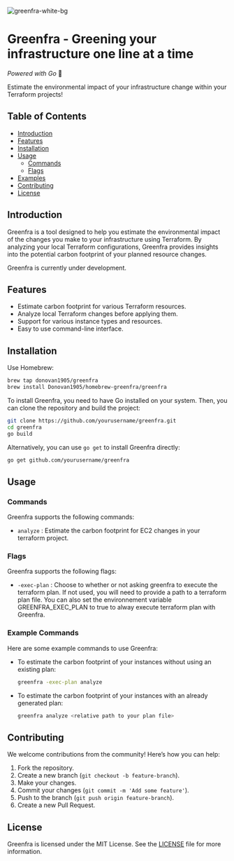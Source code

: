 ![greenfra-white-bg](https://github.com/user-attachments/assets/6012774f-d0ae-4cbf-860a-31c9875bcdbb)

# Greenfra - Greening your infrastructure one line at a time

*Powered with Go* 🐹

Estimate the environmental impact of your infrastructure change within your Terraform projects!

## Table of Contents
- [Introduction](#introduction)
- [Features](#features)
- [Installation](#installation)
- [Usage](#usage)
  - [Commands](#commands)
  - [Flags](#flags)
- [Examples](#examples)
- [Contributing](#contributing)
- [License](#license)

## Introduction
Greenfra is a tool designed to help you estimate the environmental impact of the changes you make to your infrastructure using Terraform. By analyzing your local Terraform configurations, Greenfra provides insights into the potential carbon footprint of your planned resource changes.

Greenfra is currently under development.

## Features
- Estimate carbon footprint for various Terraform resources.
- Analyze local Terraform changes before applying them.
- Support for various instance types and resources.
- Easy to use command-line interface.

## Installation

Use Homebrew: 

```sh 
brew tap donovan1905/greenfra 
brew install Donovan1905/homebrew-greenfra/greenfra
```

To install Greenfra, you need to have Go installed on your system. Then, you can clone the repository and build the project:

```sh
git clone https://github.com/yourusername/greenfra.git
cd greenfra
go build
```

Alternatively, you can use `go get` to install Greenfra directly:

```sh
go get github.com/yourusername/greenfra
```

## Usage

### Commands
Greenfra supports the following commands:

- `analyze` : Estimate the carbon footprint for EC2 changes in your terraform project.

### Flags
Greenfra supports the following flags:

- `-exec-plan` : Choose to whether or not asking greenfra to execute the terraform plan. If not used, you will need to provide a path to a terraform plan file. You can also set the environnement variable GREENFRA_EXEC_PLAN to true to alway execute terraform plan with Greenfra.

### Example Commands
Here are some example commands to use Greenfra:

- To estimate the carbon footprint of your instances without using an existing plan:
  ```sh
  greenfra -exec-plan analyze
  ```

- To estimate the carbon footprint of your instances with an already generated plan:
  ```sh
  greenfra analyze <relative path to your plan file>
  ```

## Contributing
We welcome contributions from the community! Here’s how you can help:

1. Fork the repository.
2. Create a new branch (`git checkout -b feature-branch`).
3. Make your changes.
4. Commit your changes (`git commit -m 'Add some feature'`).
5. Push to the branch (`git push origin feature-branch`).
6. Create a new Pull Request.


## License
Greenfra is licensed under the MIT License. See the [LICENSE](LICENSE) file for more information.
